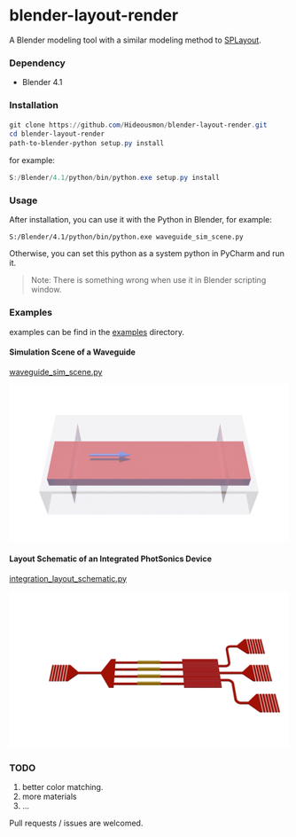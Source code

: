# blender-layout-render
A Blender modeling tool with a similar modeling method to [SPLayout](https://github.com/Hideousmon/SPLayout).

###  Dependency
* Blender 4.1

### Installation

```powershell
git clone https://github.com/Hideousmon/blender-layout-render.git
cd blender-layout-render
path-to-blender-python setup.py install
```

for example:

```powershell
S:/Blender/4.1/python/bin/python.exe setup.py install
```

### Usage

After installation, you can use it with the Python in Blender, for example:

```
S:/Blender/4.1/python/bin/python.exe waveguide_sim_scene.py
```

Otherwise, you can set this python as a system python in PyCharm and run it.

> Note: There is something wrong when use it in Blender scripting window.

### Examples

examples can be find in the [examples](https://github.com/Hideousmon/blender-layout-render/tree/main/examples) directory. 

#### Simulation Scene of a Waveguide

[waveguide_sim_scene.py](https://github.com/Hideousmon/blender-layout-render/blob/main/examples/waveguide_sim_scene.py)

![process](__img/waveguide_sim_scene.png)

#### Layout Schematic of an Integrated PhotSonics Device

[integration_layout_schematic.py](https://github.com/Hideousmon/blender-layout-render/blob/main/examples/integration_layout_schematic.py)

![process](__img/integration_layout_schematic.png)

### TODO

1. better color matching.
2. more materials
3. ...

Pull requests / issues are welcomed.